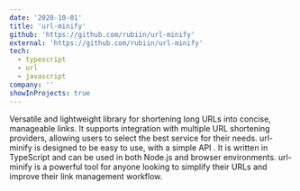 ```yaml
---
date: '2020-10-01'
title: 'url-minify'
github: 'https://github.com/rubiin/url-minify'
external: 'https://github.com/rubiin/url-minify'
tech:
  - typescript
  - url
  - javascript
company: ''
showInProjects: true
---
```


Versatile and lightweight library for shortening long URLs into concise, manageable links. It supports integration with multiple URL shortening providers, allowing users to select the best service for their needs. url-minify is designed to be easy to use, with a simple API . It is written in TypeScript and can be used in both Node.js and browser environments. url-minify is a powerful tool for anyone looking to simplify their URLs and improve their link management workflow.
